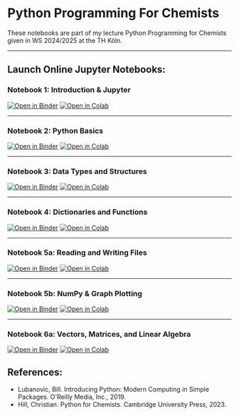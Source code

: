 # Python Programming For Chemists

These notebooks are part of my lecture Python Programming for Chemists given in WS 2024/2025 at the TH Köln.  


---

## Launch Online Jupyter Notebooks:

### Notebook 1: Introduction & Jupyter 
[![Open in Binder](https://mybinder.org/badge_logo.svg)](https://mybinder.org/v2/gh/CHLoschen/ProgrammingForChemists24/main?labpath=notebooks%2Flecture1.ipynb)
[![Open in Colab](https://colab.research.google.com/assets/colab-badge.svg)](https://colab.research.google.com/github/CHLoschen/ProgrammingForChemists24/blob/main/notebooks/lecture1.ipynb)

---

### Notebook 2: Python Basics
[![Open in Binder](https://mybinder.org/badge_logo.svg)](https://mybinder.org/v2/gh/CHLoschen/ProgrammingForChemists24/main?labpath=notebooks%2Flecture2.ipynb)
[![Open in Colab](https://colab.research.google.com/assets/colab-badge.svg)](https://colab.research.google.com/github/CHLoschen/ProgrammingForChemists24/blob/main/notebooks/lecture2.ipynb)

---

### Notebook 3: Data Types and Structures
[![Open in Binder](https://mybinder.org/badge_logo.svg)](https://mybinder.org/v2/gh/CHLoschen/ProgrammingForChemists24/main?labpath=notebooks%2Flecture3.ipynb)
[![Open in Colab](https://colab.research.google.com/assets/colab-badge.svg)](https://colab.research.google.com/github/CHLoschen/ProgrammingForChemists24/blob/main/notebooks/lecture3.ipynb)

---

### Notebook 4: Dictionaries and Functions
[![Open in Binder](https://mybinder.org/badge_logo.svg)](https://mybinder.org/v2/gh/CHLoschen/ProgrammingForChemists24/main?labpath=notebooks%2Flecture4.ipynb)
[![Open in Colab](https://colab.research.google.com/assets/colab-badge.svg)](https://colab.research.google.com/github/CHLoschen/ProgrammingForChemists24/blob/main/notebooks/lecture4.ipynb)

---

### Notebook 5a: Reading and Writing Files
[![Open in Binder](https://mybinder.org/badge_logo.svg)](https://mybinder.org/v2/gh/CHLoschen/ProgrammingForChemists24/main?labpath=notebooks%2Flecture5a.ipynb)
[![Open in Colab](https://colab.research.google.com/assets/colab-badge.svg)](https://colab.research.google.com/github/CHLoschen/ProgrammingForChemists24/blob/main/notebooks/lecture5a.ipynb)

---

### Notebook 5b: NumPy & Graph Plotting
[![Open in Binder](https://mybinder.org/badge_logo.svg)](https://mybinder.org/v2/gh/CHLoschen/ProgrammingForChemists24/main?labpath=notebooks%2Flecture5b.ipynb)
[![Open in Colab](https://colab.research.google.com/assets/colab-badge.svg)](https://colab.research.google.com/github/CHLoschen/ProgrammingForChemists24/blob/main/notebooks/lecture5b.ipynb)

---

### Notebook 6a: Vectors, Matrices, and Linear Algebra
[![Open in Binder](https://mybinder.org/badge_logo.svg)](https://mybinder.org/v2/gh/CHLoschen/ProgrammingForChemists24/main?labpath=notebooks%2Flecture6a.ipynb)
[![Open in Colab](https://colab.research.google.com/assets/colab-badge.svg)](https://colab.research.google.com/github/CHLoschen/ProgrammingForChemists24/blob/main/notebooks/lecture6a.ipynb)


## References:  

- Lubanovic, Bill. Introducing Python: Modern Computing in Simple Packages. O'Reilly Media, Inc., 2019.   
- Hill, Christian. Python for Chemists. Cambridge University Press, 2023.   
